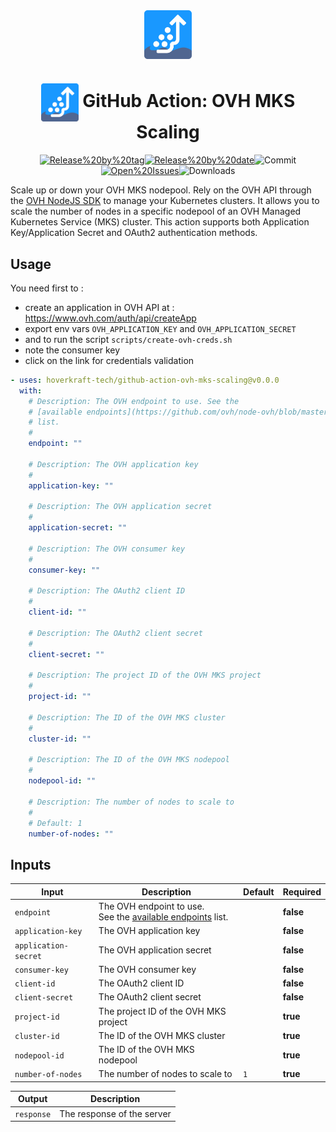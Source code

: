 <!-- markdownlint-disable-next-line first-line-heading -->
<div align="center" width="100%">
<!-- start branding -->

<img src=".github/ghadocs/branding.svg" width="15%" align="center" alt="branding<icon:align-left color:blue>" />

<!-- end branding -->
<!-- start title -->

# <img src=".github/ghadocs/branding.svg" width="60px" align="center" alt="branding<icon:align-left color:blue>" /> GitHub Action: OVH MKS Scaling

<!-- end title -->
<!-- markdownlint-disable MD013 -->
<!-- start badges -->

<a href="https%3A%2F%2Fgithub.com%2Fhoverkraft-tech%2Fgithub-action-ovh-mks-scaling%2Freleases%2Flatest"><img src="https://img.shields.io/github/v/release/hoverkraft-tech/github-action-ovh-mks-scaling?display_name=tag&sort=semver&logo=github&style=flat-square" alt="Release%20by%20tag" /></a><a href="https%3A%2F%2Fgithub.com%2Fhoverkraft-tech%2Fgithub-action-ovh-mks-scaling%2Freleases%2Flatest"><img src="https://img.shields.io/github/release-date/hoverkraft-tech/github-action-ovh-mks-scaling?display_name=tag&sort=semver&logo=github&style=flat-square" alt="Release%20by%20date" /></a><img src="https://img.shields.io/github/last-commit/hoverkraft-tech/github-action-ovh-mks-scaling?logo=github&style=flat-square" alt="Commit" /><a href="https%3A%2F%2Fgithub.com%2Fhoverkraft-tech%2Fgithub-action-ovh-mks-scaling%2Fissues"><img src="https://img.shields.io/github/issues/hoverkraft-tech/github-action-ovh-mks-scaling?logo=github&style=flat-square" alt="Open%20Issues" /></a><img src="https://img.shields.io/github/downloads/hoverkraft-tech/github-action-ovh-mks-scaling/total?logo=github&style=flat-square" alt="Downloads" />

<!-- end badges -->
<!-- markdownlint-enable MD013 -->

</div>
<!-- start description -->

Scale up or down your OVH MKS nodepool.
Rely on the OVH API through the [OVH NodeJS SDK](https://github.com/ovh/node-ovh) to manage your Kubernetes clusters.
It allows you to scale the number of nodes in a specific nodepool of an OVH Managed Kubernetes Service (MKS) cluster.
This action supports both Application Key/Application Secret and OAuth2 authentication methods.

<!-- end description -->
<!-- start contents -->
<!-- end contents -->

## Usage

You need first to :

- create an application in OVH API at : <https://www.ovh.com/auth/api/createApp>
- export env vars `OVH_APPLICATION_KEY` and `OVH_APPLICATION_SECRET`
- and to run the script `scripts/create-ovh-creds.sh`
- note the consumer key
- click on the link for credentials validation

<!-- start usage -->

```yaml
- uses: hoverkraft-tech/github-action-ovh-mks-scaling@v0.0.0
  with:
    # Description: The OVH endpoint to use. See the
    # [available endpoints](https://github.com/ovh/node-ovh/blob/master/lib/endpoints.js)
    # list.
    #
    endpoint: ""

    # Description: The OVH application key
    #
    application-key: ""

    # Description: The OVH application secret
    #
    application-secret: ""

    # Description: The OVH consumer key
    #
    consumer-key: ""

    # Description: The OAuth2 client ID
    #
    client-id: ""

    # Description: The OAuth2 client secret
    #
    client-secret: ""

    # Description: The project ID of the OVH MKS project
    #
    project-id: ""

    # Description: The ID of the OVH MKS cluster
    #
    cluster-id: ""

    # Description: The ID of the OVH MKS nodepool
    #
    nodepool-id: ""

    # Description: The number of nodes to scale to
    #
    # Default: 1
    number-of-nodes: ""
```

<!-- end usage -->

## Inputs

<!-- start inputs -->

| **Input**                       | **Description**                                                                                                                 | **Default**    | **Required** |
| ------------------------------- | ------------------------------------------------------------------------------------------------------------------------------- | -------------- | ------------ |
| <code>endpoint</code>           | The OVH endpoint to use.<br />See the [available endpoints](https://github.com/ovh/node-ovh/blob/master/lib/endpoints.js) list. |                | **false**    |
| <code>application-key</code>    | The OVH application key                                                                                                         |                | **false**    |
| <code>application-secret</code> | The OVH application secret                                                                                                      |                | **false**    |
| <code>consumer-key</code>       | The OVH consumer key                                                                                                            |                | **false**    |
| <code>client-id</code>          | The OAuth2 client ID                                                                                                            |                | **false**    |
| <code>client-secret</code>      | The OAuth2 client secret                                                                                                        |                | **false**    |
| <code>project-id</code>         | The project ID of the OVH MKS project                                                                                           |                | **true**     |
| <code>cluster-id</code>         | The ID of the OVH MKS cluster                                                                                                   |                | **true**     |
| <code>nodepool-id</code>        | The ID of the OVH MKS nodepool                                                                                                  |                | **true**     |
| <code>number-of-nodes</code>    | The number of nodes to scale to                                                                                                 | <code>1</code> | **true**     |

<!-- end inputs -->
<!-- start outputs -->

| **Output**            | **Description**            |
| --------------------- | -------------------------- |
| <code>response</code> | The response of the server |

<!-- end outputs -->
<!-- start [.github/ghadocs/examples/] -->
<!-- end [.github/ghadocs/examples/] -->
